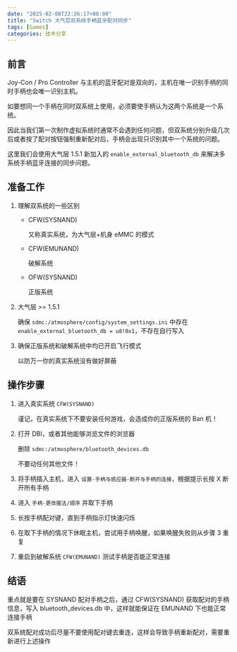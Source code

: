```yaml
---
date: "2025-02-08T22:26:17+08:00"
title: "Switch 大气层双系统手柄蓝牙配对同步"
tags: [Games]
categories: 技术分享
---
```


## 前言

Joy-Con / Pro Controller 与主机的蓝牙配对是双向的，主机在唯一识别手柄的同时手柄也会唯一识别主机。

如要想同一个手柄在同时双系统上使用，必须要使手柄认为这两个系统是一个系统。

因此当我们第一次制作虚拟系统时通常不会遇到任何问题，但双系统分别升级几次后或者按了配对按钮强制重新配对后，手柄会出现只识别其中一个系统的问题。

这里我们会使用大气层 1.5.1 新加入的 `enable_external_bluetooth_db` 来解决多系统手柄蓝牙连接的同步问题。

## 准备工作

1. 理解双系统的一些区别

   - CFW(SYSNAND)

     又称真实系统，为大气层+机身 eMMC 的模式

   - CFW(EMUNAND)

     破解系统

   - OFW(SYSNAND)

     正版系统

2. 大气层 >= 1.5.1

   确保 `sdmc:/atmosphere/config/system_settings.ini` 中存在 `enable_external_bluetooth_db = u8!0x1`，不存在自行写入

3. 确保正版系统和破解系统中均已开启飞行模式

   以防万一你的真实系统没有做好屏蔽

## 操作步骤

1. 进入真实系统 `CFW(SYSNAND)`

   谨记，在真实系统下不要安装任何游戏，会造成你的正版系统的 Ban 机！

2. 打开 DBI，或者其他能够浏览文件的浏览器

   删除 `sdmc:/atmosphere/bluetooth_devices.db`

   不要动任何其他文件！

3. 将手柄插入主机，进入 `设置-手柄与感应器-断开与手柄的连接`，根据提示长按 X 断开所有手柄

4. 进入 `手柄-更改握法/顺序` 并取下手柄

5. 长按手柄配对键，直到手柄指示灯快速闪烁

6. 在取下手柄的情况下休眠主机，尝试用手柄唤醒，如果唤醒失败则从步骤 3 重复

7. 重启到破解系统 `CFW(EMUNAND)` 测试手柄是否能正常连接

## 结语

重点就是要在 SYSNAND 配对手柄之后，通过 CFW(SYSNAND) 获取配对的手柄信息，写入 bluetooth_devices.db 中，这样就能保证在 EMUNAND 下也能正常连接手柄

双系统配对成功后尽量不要使用配对键去重连，这样会导致手柄重新配对，需要重新进行上述操作
